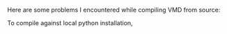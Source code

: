 Here are some problems I encountered while compiling VMD from source:

To compile against local python installation, 

